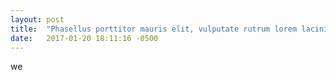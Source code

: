 ```yaml
---
layout: post
title:  "Phasellus porttitor mauris elit, vulputate rutrum lorem lacinia ac. Suspendisse potenti."
date:   2017-01-20 18:11:16 -0500
---
```

we

